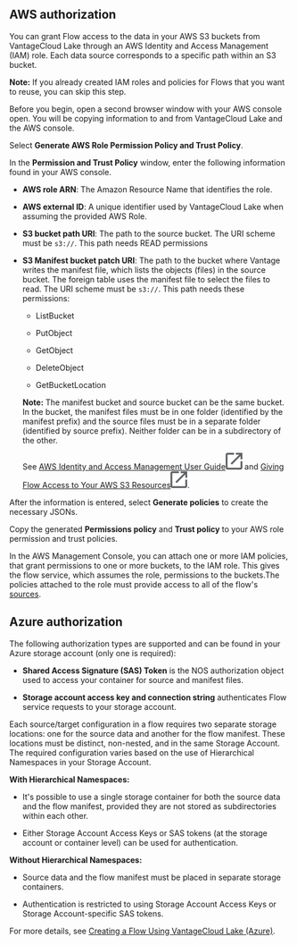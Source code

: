 ## AWS authorization


You can grant Flow access to the data in your AWS S3 buckets from VantageCloud Lake through an AWS Identity and Access Management (IAM) role. Each data source corresponds to a specific path within an S3 bucket.

**Note:** If you already created IAM roles and policies for Flows that you want to reuse, you can skip this step.

Before you begin, open a second browser window with your AWS console open. You will be copying information to and from VantageCloud Lake and the AWS console.

Select **Generate AWS Role Permission Policy and Trust Policy**.

In the **Permission and Trust Policy** window, enter the following information found in your AWS console.

-   **AWS role ARN**: The Amazon Resource Name that identifies the role.


-   **AWS external ID**: A unique identifier used by VantageCloud Lake when assuming the provided AWS Role.


-   **S3 bucket path URI**: The path to the source bucket. The URI scheme must be `s3://`. This path needs READ permissions


-   **S3 Manifest bucket patch URI**: The path to the bucket where Vantage writes the manifest file, which lists the objects (files) in the source bucket. The foreign table uses the manifest file to select the files to read. The URI scheme must be `s3://`. This path needs these permissions:

    -   ListBucket


    -   PutObject


    -   GetObject


    -   DeleteObject


    -   GetBucketLocation

    **Note:** The manifest bucket and source bucket can be the same bucket. In the bucket, the manifest files must be in one folder (identified by the manifest prefix) and the source files must be in a separate folder (identified by source prefix). Neither folder can be in a subdirectory of the other.

    See [AWS Identity and Access Management User Guide](https://docs.aws.amazon.com/IAM/latest/UserGuide)![external link](Images/pyn1722886689405.svg) and [Giving Flow Access to Your AWS S3 Resources](https://docs.teradata.com/access/sources/dita/topic?dita:mapPath=phg1621910019905.ditamap&dita:ditavalPath=pny1626732985837.ditaval&dita:topicPath=opp1680103532746.dita)![external link](Images/pyn1722886689405.svg).


After the information is entered, select **Generate policies** to create the necessary JSONs.

Copy the generated **Permissions policy** and **Trust policy** to your AWS role permission and trust policies.

In the AWS Management Console, you can attach one or more IAM policies, that grant permissions to one or more buckets, to the IAM role. This gives the flow service, which assumes the role, permissions to the buckets.The policies attached to the role must provide access to all of the flow's [sources](npn1691594431074.md).

## Azure authorization


The following authorization types are supported and can be found in your Azure storage account (only one is required):

-   **Shared Access Signature (SAS) Token** is the NOS authorization object used to access your container for source and manifest files.


-   **Storage account access key and connection string** authenticates Flow service requests to your storage account.


Each source/target configuration in a flow requires two separate storage locations: one for the source data and another for the flow manifest. These locations must be distinct, non-nested, and in the same Storage Account. The required configuration varies based on the use of Hierarchical Namespaces in your Storage Account.

**With Hierarchical Namespaces:**

-   It's possible to use a single storage container for both the source data and the flow manifest, provided they are not stored as subdirectories within each other.


-   Either Storage Account Access Keys or SAS tokens (at the storage account or container level) can be used for authentication.


**Without Hierarchical Namespaces:**

-   Source data and the flow manifest must be placed in separate storage containers.


-   Authentication is restricted to using Storage Account Access Keys or Storage Account-specific SAS tokens.


For more details, see [Creating a Flow Using VantageCloud Lake (Azure)](https://docs.teradata.com/access/sources/dita/topic?dita:topicPath=fhd1708636431287).

